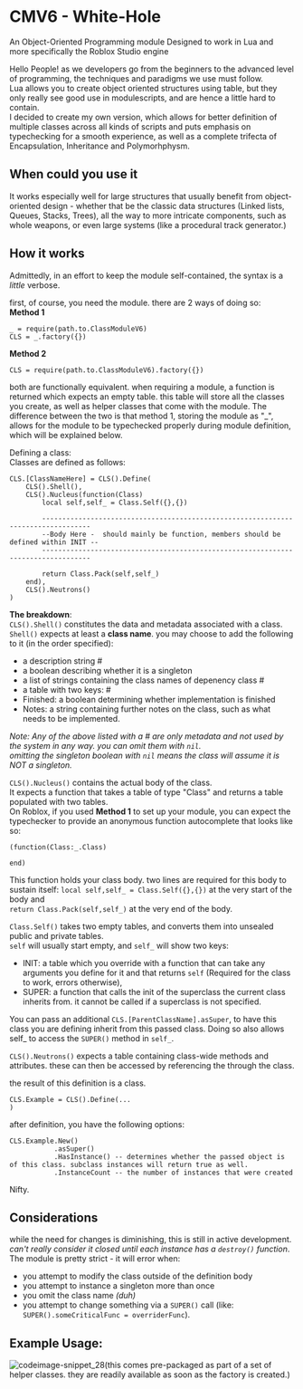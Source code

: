 # CMV6 - White-Hole
An Object-Oriented Programming module Designed to work in Lua and more specifically the Roblox Studio engine

Hello People!
as we developers go from the beginners to the advanced level of programming, the techniques and paradigms we use must follow. <br/>
Lua allows you to create object oriented structures using table, but they only really see good use in modulescripts, and are hence a little hard to contain.  
I decided to create my own version, which allows for better definition of multiple classes across all kinds of scripts and puts emphasis on typechecking for a smooth experience, as well as a complete trifecta of Encapsulation, Inheritance and Polymorhphysm.

## When could you use it
It works especially well for large structures that usually benefit from object-oriented design - whether that be the classic data structures (Linked lists, Queues, Stacks, Trees), all the way to more intricate components, such as whole weapons, or even large systems (like a procedural track generator.)

## How it works
Admittedly, in an effort to keep the module self-contained, the syntax is a *little* verbose.

first, of course, you need the module. there are 2 ways of doing so: <br/>
**Method 1**
```
_ = require(path.to.ClassModuleV6)
CLS = _.factory({})
```
**Method 2**
```
CLS = require(path.to.ClassModuleV6).factory({})
```
both are functionally equivalent. when requiring a module, a function is returned which expects an empty table.
this table will store all the classes you create, as well as helper classes that come with the module.
The difference between the two is that method 1, storing the module as "_", allows for the module to be typechecked properly during module definition,
which will be explained below.  

Defining a class:  
Classes are defined as follows:
```
CLS.[ClassNameHere] = CLS().Define(
	CLS().Shell(),
	CLS().Nucleus(function(Class)
		local self,self_ = Class.Self({},{})

		----------------------------------------------------------------------------------
		--Body Here -  should mainly be function, members should be defined within INIT --
		----------------------------------------------------------------------------------

		return Class.Pack(self,self_)
	end),
	CLS().Neutrons()
)
```
**The breakdown**:<br/>
`CLS().Shell()` constitutes the data and metadata associated with a class.
`Shell()` expects at least a **class name**. you may choose to add the following to it (in the order specified):  
- a description string #  
- a boolean describing whether it is a singleton  
- a list of strings containing the class names of depenency class #
- a table with two keys: #
 -	Finished: a boolean determining whether implementation is finished
 -	Notes: a string containing further notes on the class, such as what needs to be implemented.

*Note: Any of the above listed with a # are only metadata and not used by the system in any way. you can omit them with `nil`.  
omitting the singleton boolean with `nil` means the class will assume it is NOT a singleton.*

`CLS().Nucleus()` contains the actual body of the class.  
It expects a function that takes a table of type "Class" and returns a table populated with two tables.  
On Roblox, if you used **Method 1** to set up your module, you can expect the typechecker to provide an anonymous function autocomplete that looks like so:
```
(function(Class:_.Class)

end)
```

This function holds your class body.
two lines are required for this body to sustain itself:
`local self,self_ = Class.Self({},{})` at the very start of the body 
and  
`return Class.Pack(self,self_)` at the very end of the body.

`Class.Self()` takes two empty tables, and converts them into unsealed public and private tables.  
`self` will usually start empty, and `self_` will show two keys:
- INIT: a table which you override with a function that can take any arguments you define for it and that returns `self` (Required for the class to work, errors otherwise),
- SUPER: a function that calls the init of the superclass the current class inherits from. it cannot be called if a superclass is not specified.
  
You can pass an additional `CLS.[ParentClassName].asSuper`, to have this class you are defining inherit from this passed class. Doing so also allows self_ to access the `SUPER()` method in `self_`.

`CLS().Neutrons()` expects a table containing class-wide methods and attributes. these can then be accessed by referencing the through the class.

the result of this definition is a class.
```
CLS.Example = CLS().Define(...
)
```
after definition, you have the following options:
```
CLS.Example.New()
           .asSuper()
           .HasInstance() -- determines whether the passed object is of this class. subclass instances will return true as well.
           .InstanceCount -- the number of instances that were created
```

  
Nifty.  

## Considerations
while the need for changes is diminishing, this is still in active development. *can't really consider it closed until each instance has a `destroy()` function*.  
The module is pretty strict - it will error when:
- you attempt to modify the class outside of the definition body
- you attempt to instance a singleton more than once
- you omit the class name *(duh)*
- you attempt to change something via a `SUPER()` call (like: `SUPER().someCriticalFunc = overriderFunc`).

## Example Usage:
![codeimage-snippet_28](https://github.com/user-attachments/assets/719939a3-8418-4107-bac3-e1658f70a778)(this comes pre-packaged as part of a set of helper classes. they are readily available as soon as the factory is created.)

